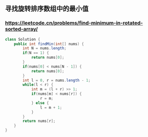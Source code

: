 ## 寻找旋转排序数组中的最小值
### https://leetcode.cn/problems/find-minimum-in-rotated-sorted-array/
```java
class Solution {
    public int findMin(int[] nums) {
        int N = nums.length;
        if(N == 1) {
            return nums[0];
        }
        if(nums[0] < nums[N - 1]) {
            return nums[0];
        }
        int l = 0, r = nums.length - 1;
        while(l < r) {
            int m = (l + r) >> 1;
            if(nums[m] < nums[r]) {
                r = m;
            } else {
                l = m + 1;
            }
        }
        return nums[r];
    }
}
```

